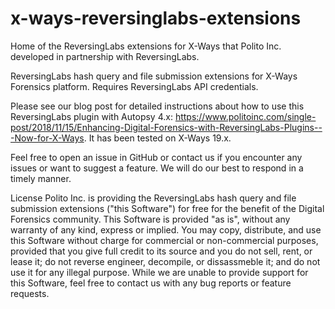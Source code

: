 # x-ways-reversinglabs-extensions
Home of the ReversingLabs extensions for X-Ways that Polito Inc. developed in partnership with ReversingLabs.

ReversingLabs hash query and file submission extensions for X-Ways Forensics platform. Requires ReversingLabs API credentials.

Please see our blog post for detailed instructions about how to use this ReversingLabs plugin with Autopsy 4.x: https://www.politoinc.com/single-post/2018/11/15/Enhancing-Digital-Forensics-with-ReversingLabs-Plugins---Now-for-X-Ways. It has been tested on X-Ways 19.x.

Feel free to open an issue in GitHub or contact us if you encounter any issues or want to suggest a feature. We will do our best to respond in a timely manner.

License
Polito Inc. is providing the ReversingLabs hash query and file submission extensions ("this Software") for free for the benefit of the Digital Forensics community. This Software is provided "as is", without any warranty of any kind, express or implied. You may copy, distribute, and use this Software without charge for commercial or non-commercial purposes, provided that you give full credit to its source and you do not sell, rent, or lease it; do not reverse engineer, decompile, or dissassmeble it; and do not use it for any illegal purpose. While we are unable to provide support for this Software, feel free to contact us with any bug reports or feature requests.
